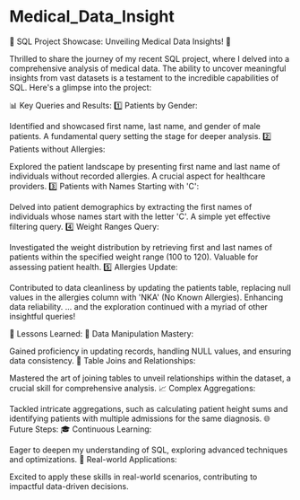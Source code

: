 # Medical_Data_Insight
🚀 SQL Project Showcase: Unveiling Medical Data Insights! 🏥

Thrilled to share the journey of my recent SQL project, where I delved into a comprehensive analysis of medical data. The ability to uncover meaningful insights from vast datasets is a testament to the incredible capabilities of SQL. Here's a glimpse into the project:

📊 Key Queries and Results:
1️⃣ Patients by Gender:

Identified and showcased first name, last name, and gender of male patients. A fundamental query setting the stage for deeper analysis.
2️⃣ Patients without Allergies:

Explored the patient landscape by presenting first name and last name of individuals without recorded allergies. A crucial aspect for healthcare providers.
3️⃣ Patients with Names Starting with 'C':

Delved into patient demographics by extracting the first names of individuals whose names start with the letter 'C'. A simple yet effective filtering query.
4️⃣ Weight Ranges Query:

Investigated the weight distribution by retrieving first and last names of patients within the specified weight range (100 to 120). Valuable for assessing patient health.
5️⃣ Allergies Update:

Contributed to data cleanliness by updating the patients table, replacing null values in the allergies column with 'NKA' (No Known Allergies). Enhancing data reliability.
... and the exploration continued with a myriad of other insightful queries!

🧠 Lessons Learned:
🔄 Data Manipulation Mastery:

Gained proficiency in updating records, handling NULL values, and ensuring data consistency.
🤝 Table Joins and Relationships:

Mastered the art of joining tables to unveil relationships within the dataset, a crucial skill for comprehensive analysis.
📈 Complex Aggregations:

Tackled intricate aggregations, such as calculating patient height sums and identifying patients with multiple admissions for the same diagnosis.
🌐 Future Steps:
🎓 Continuous Learning:

Eager to deepen my understanding of SQL, exploring advanced techniques and optimizations.
🚀 Real-world Applications:

Excited to apply these skills in real-world scenarios, contributing to impactful data-driven decisions.
